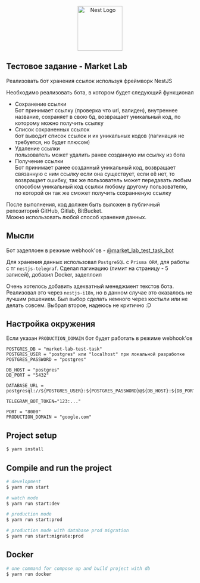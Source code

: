<p align="center">
  <a href="http://nestjs.com/" target="blank"><img src="https://nestjs.com/img/logo-small.svg" width="120" alt="Nest Logo" /></a>
</p>

[circleci-image]: https://img.shields.io/circleci/build/github/nestjs/nest/master?token=abc123def456
[circleci-url]: https://circleci.com/gh/nestjs/nest

## Тестовое задание - Market Lab

Реализовать бот хранения  ссылок используя фреймворк NestJS  
  
Необходимо реализовать бота, в котором будет следующий функционал  
  
- Сохранение ссылки  
Бот принимает ссылку (проверка что url, валиден), внутреннее название, сохраняет в свою бд, возвращает уникальный код, по которому можно получить ссылку  
- Список сохраненных ссылок  
бот выводит список ссылок и их уникальных кодов (пагинация не требуется, но будет плюсом)  
- Удаление ссылки  
пользователь может удалить ранее созданную им ссылку из бота  
- Получение ссылки  
Бот принимает ранее созданный уникальный код, возвращает связанную с ним ссылку если она существует, если её нет, то возвращает ошибку, так же пользователь может передавать любым способом уникальный код ссылки любому другому пользователю, по которой он так же сможет получить сохранненую ссылку  
  
После выполнения, код должен быть выложен в публичный репозиторий GitHub, Gitlab, BitBucket.  
Можно использовать любой способ хранения данных.

## Мысли

Бот задеплоен в режиме webhook'ов - [@market_lab_test_task_bot](https://t.me/market_lab_test_task_bot)

Для хранения данных использовал `PostgreSQL` с `Prisma ORM`, для работы с тг `nestjs-telegraf`. Сделал пагинацию (лимит на страницу - 5 записей), добавил Docker, задеплоил

Очень хотелось добавить адекватный менеджмент текстов бота. Реализовал это через `nestjs-i18n`, но в данном случае это оказалось не лучшим решением. Был выбор сделать немного через костыли или не делать совсем. Выбрал второе, надеюсь не критично :D

## Настройка окружения

Если указан `PRODUCTION_DOMAIN` бот будет работать в режиме webhook'ов 

```
POSTGRES_DB = "market-lab-test-task"
POSTGRES_USER = "postgres" или "localhost" при локальной разработке
POSTGRES_PASSWORD = "postgres"

DB_HOST = "postgres"
DB_PORT = "5432"

DATABASE_URL = postgresql://${POSTGRES_USER}:${POSTGRES_PASSWORD}@${DB_HOST}:${DB_PORT}/${POSTGRES_DB}

TELEGRAM_BOT_TOKEN="123:..."

PORT = "8000"
PRODUCTION_DOMAIN = "google.com" 
```

## Project setup

```bash
$ yarn install
```

## Compile and run the project

```bash
# development
$ yarn run start

# watch mode
$ yarn run start:dev

# production mode
$ yarn run start:prod

# production mode with database prod migration
$ yarn run start:migrate:prod
```

## Docker

```bash
# one command for compose up and build project with db
$ yarn run docker
```
